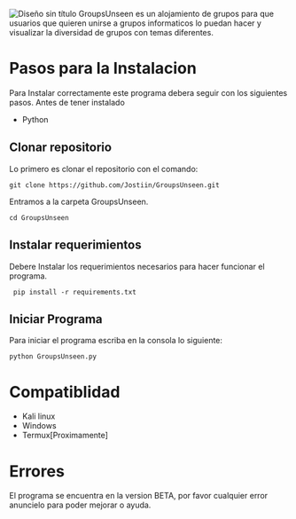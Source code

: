 ![Diseño sin título](https://user-images.githubusercontent.com/63017264/177875824-5a8e4b6b-9c1f-4171-8b92-e0515b04a6fd.png)
GroupsUnseen es un alojamiento de grupos para que usuarios que quieren unirse a grupos informaticos lo puedan hacer y 
visualizar la diversidad de grupos con temas diferentes.

# Pasos para la Instalacion

Para Instalar correctamente este programa debera seguir con los siguientes pasos.
Antes de tener instalado  
- Python

## Clonar repositorio

Lo primero es clonar el repositorio con el comando:  

``git clone https://github.com/Jostiin/GroupsUnseen.git``

Entramos a la carpeta GroupsUnseen.  

``cd GroupsUnseen``

## Instalar requerimientos

Debere Instalar los requerimientos necesarios para hacer funcionar el programa.  

`` pip install -r requirements.txt``

## Iniciar Programa

Para iniciar el programa escriba en la consola lo siguiente:

``python GroupsUnseen.py``  


# Compatiblidad

- Kali linux
- Windows
- Termux[Proximamente]

# Errores

El programa se encuentra en la version BETA, por favor cualquier error anuncielo para poder mejorar o ayuda.
